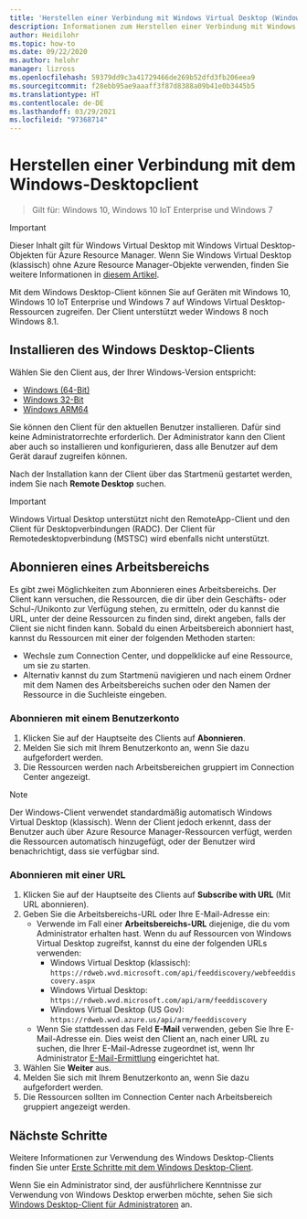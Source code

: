 ```yaml
---
title: 'Herstellen einer Verbindung mit Windows Virtual Desktop (Windows 10 oder 7): Azure'
description: Informationen zum Herstellen einer Verbindung mit Windows Virtual Desktop mithilfe des Windows Desktop-Clients.
author: Heidilohr
ms.topic: how-to
ms.date: 09/22/2020
ms.author: helohr
manager: lizross
ms.openlocfilehash: 59379dd9c3a41729466de269b52dfd3fb206eea9
ms.sourcegitcommit: f28ebb95ae9aaaff3f87d8388a09b41e0b3445b5
ms.translationtype: HT
ms.contentlocale: de-DE
ms.lasthandoff: 03/29/2021
ms.locfileid: "97368714"
---
```

# <a name="connect-with-the-windows-desktop-client"></a>Herstellen einer Verbindung mit dem Windows-Desktopclient

> Gilt für: Windows 10, Windows 10 IoT Enterprise und Windows 7

>[!IMPORTANT]
>Dieser Inhalt gilt für Windows Virtual Desktop mit Windows Virtual Desktop-Objekten für Azure Resource Manager. Wenn Sie Windows Virtual Desktop (klassisch) ohne Azure Resource Manager-Objekte verwenden, finden Sie weitere Informationen in [diesem Artikel](./virtual-desktop-fall-2019/connect-windows-7-10-2019.md).

Mit dem Windows Desktop-Client können Sie auf Geräten mit Windows 10, Windows 10 IoT Enterprise und Windows 7 auf Windows Virtual Desktop-Ressourcen zugreifen. Der Client unterstützt weder Windows 8 noch Windows 8.1.

## <a name="install-the-windows-desktop-client"></a>Installieren des Windows Desktop-Clients

Wählen Sie den Client aus, der Ihrer Windows-Version entspricht:

- [Windows (64-Bit)](https://go.microsoft.com/fwlink/?linkid=2068602)
- [Windows 32-Bit](https://go.microsoft.com/fwlink/?linkid=2098960)
- [Windows ARM64](https://go.microsoft.com/fwlink/?linkid=2098961)

Sie können den Client für den aktuellen Benutzer installieren. Dafür sind keine Administratorrechte erforderlich. Der Administrator kann den Client aber auch so installieren und konfigurieren, dass alle Benutzer auf dem Gerät darauf zugreifen können.

Nach der Installation kann der Client über das Startmenü gestartet werden, indem Sie nach **Remote Desktop** suchen.

> [!IMPORTANT]
> Windows Virtual Desktop unterstützt nicht den RemoteApp-Client und den Client für Desktopverbindungen (RADC). Der Client für Remotedesktopverbindung (MSTSC) wird ebenfalls nicht unterstützt.

## <a name="subscribe-to-a-workspace"></a>Abonnieren eines Arbeitsbereichs

Es gibt zwei Möglichkeiten zum Abonnieren eines Arbeitsbereichs. Der Client kann versuchen, die Ressourcen, die dir über dein Geschäfts- oder Schul-/Unikonto zur Verfügung stehen, zu ermitteln, oder du kannst die URL, unter der deine Ressourcen zu finden sind, direkt angeben, falls der Client sie nicht finden kann. Sobald du einen Arbeitsbereich abonniert hast, kannst du Ressourcen mit einer der folgenden Methoden starten:

- Wechsle zum Connection Center, und doppelklicke auf eine Ressource, um sie zu starten.
- Alternativ kannst du zum Startmenü navigieren und nach einem Ordner mit dem Namen des Arbeitsbereichs suchen oder den Namen der Ressource in die Suchleiste eingeben.

### <a name="subscribe-with-a-user-account"></a>Abonnieren mit einem Benutzerkonto

1. Klicken Sie auf der Hauptseite des Clients auf **Abonnieren**.
2. Melden Sie sich mit Ihrem Benutzerkonto an, wenn Sie dazu aufgefordert werden.
3. Die Ressourcen werden nach Arbeitsbereichen gruppiert im Connection Center angezeigt.

>[!NOTE]
>Der Windows-Client verwendet standardmäßig automatisch Windows Virtual Desktop (klassisch). Wenn der Client jedoch erkennt, dass der Benutzer auch über Azure Resource Manager-Ressourcen verfügt, werden die Ressourcen automatisch hinzugefügt, oder der Benutzer wird benachrichtigt, dass sie verfügbar sind.

### <a name="subscribe-with-a-url"></a>Abonnieren mit einer URL

1. Klicken Sie auf der Hauptseite des Clients auf **Subscribe with URL** (Mit URL abonnieren).
2. Geben Sie die Arbeitsbereichs-URL oder Ihre E-Mail-Adresse ein:
   - Verwende im Fall einer **Arbeitsbereichs-URL** diejenige, die du vom Administrator erhalten hast. Wenn du auf Ressourcen von Windows Virtual Desktop zugreifst, kannst du eine der folgenden URLs verwenden:
     - Windows Virtual Desktop (klassisch): `https://rdweb.wvd.microsoft.com/api/feeddiscovery/webfeeddiscovery.aspx`
     - Windows Virtual Desktop: `https://rdweb.wvd.microsoft.com/api/arm/feeddiscovery`
     - Windows Virtual Desktop (US Gov): `https://rdweb.wvd.azure.us/api/arm/feeddiscovery`
   - Wenn Sie stattdessen das Feld **E-Mail** verwenden, geben Sie Ihre E-Mail-Adresse ein. Dies weist den Client an, nach einer URL zu suchen, die Ihrer E-Mail-Adresse zugeordnet ist, wenn Ihr Administrator [E-Mail-Ermittlung](/windows-server/remote/remote-desktop-services/rds-email-discovery) eingerichtet hat.
3. Wählen Sie **Weiter** aus.
4. Melden Sie sich mit Ihrem Benutzerkonto an, wenn Sie dazu aufgefordert werden.
5. Die Ressourcen sollten im Connection Center nach Arbeitsbereich gruppiert angezeigt werden.

## <a name="next-steps"></a>Nächste Schritte

Weitere Informationen zur Verwendung des Windows Desktop-Clients finden Sie unter [Erste Schritte mit dem Windows Desktop-Client](/windows-server/remote/remote-desktop-services/clients/windowsdesktop/).

Wenn Sie ein Administrator sind, der ausführlichere Kenntnisse zur Verwendung von Windows Desktop erwerben möchte, sehen Sie sich [Windows Desktop-Client für Administratoren](/windows-server/remote/remote-desktop-services/clients/windowsdesktop-admin) an.
